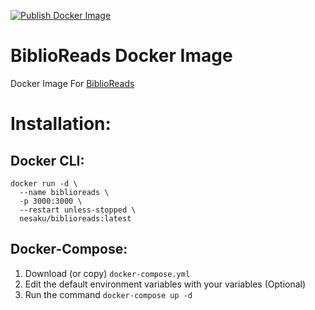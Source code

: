 [![Publish Docker Image](https://github.com/nesaku/BiblioReads-Docker/actions/workflows/docker-publish.yml/badge.svg)](https://github.com/nesaku/BiblioReads-Docker/actions/workflows/docker-publish.yml)

# BiblioReads Docker Image

Docker Image For [BiblioReads](https://github.com/nesaku/BiblioReads)

# Installation:

## Docker CLI:

```
docker run -d \
  --name biblioreads \
  -p 3000:3000 \
  --restart unless-stopped \
  nesaku/biblioreads:latest
```

## Docker-Compose:

1. Download (or copy) `docker-compose.yml`
2. Edit the default environment variables with your variables (Optional)
3. Run the command `docker-compose up -d`
